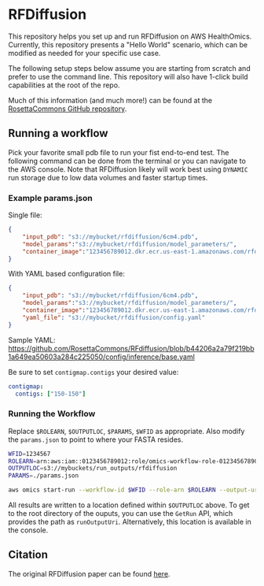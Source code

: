# RFDiffusion

This repository helps you set up and run RFDiffusion on AWS HealthOmics. Currently, this repository presents a "Hello World" scenario, which can be modified as needed for your specific use case.

The following setup steps below assume you are starting from scratch and prefer to use the command line. This repository will also have 1-click build capabilities at the root of the repo.

Much of this information (and much more!) can be found at the [RosettaCommons GitHub repository](https://github.com/RosettaCommons/RFdiffusion).

## Running a workflow

Pick your favorite small pdb file to run your fist end-to-end test. The following command can be done from the terminal or you can navigate to the AWS console. Note that RFDiffusion likely will work best using `DYNAMIC` run storage due to low data volumes and faster startup times.

### Example params.json

Single file:

```json
{
    "input_pdb": "s3://mybucket/rfdiffusion/6cm4.pdb",
    "model_params":"s3://mybucket/rfdiffusion/model_parameters/",
    "container_image":"123456789012.dkr.ecr.us-east-1.amazonaws.com/rfdiffusion:latest"
}
```

With YAML based configuration file:

```json
{
    "input_pdb": "s3://mybucket/rfdiffusion/6cm4.pdb",
    "model_params":"s3://mybucket/rfdiffusion/model_parameters/",
    "container_image":"123456789012.dkr.ecr.us-east-1.amazonaws.com/rfdiffusion:latest",
    "yaml_file": "s3://mybucket/rfdiffusion/config.yaml"
}
```

Sample YAML: 
https://github.com/RosettaCommons/RFdiffusion/blob/b44206a2a79f219bb1a649ea50603a284c225050/config/inference/base.yaml

Be sure to set `contigmap.contigs` your desired value:

```yaml
contigmap:
  contigs: ["150-150"]
```

### Running the Workflow

Replace `$ROLEARN`, `$OUTPUTLOC`, `$PARAMS`, `$WFID` as appropriate. Also modify the `params.json` to point to where your FASTA resides.

```bash
WFID=1234567
ROLEARN=arn:aws:iam::0123456789012:role/omics-workflow-role-0123456789012-us-east-1
OUTPUTLOC=s3://mybuckets/run_outputs/rfdiffusion
PARAMS=./params.json

aws omics start-run --workflow-id $WFID --role-arn $ROLEARN --output-uri $OUTPUTLOC --storage-type DYNAMIC --parameters file://$PARAMS --name rfdiffusion
```

All results are written to a location defined within `$OUTPUTLOC` above. To get to the root directory of the ouputs, you can use the `GetRun` API, which provides the path as `runOutputUri`. Alternatively, this location is available in the console.

## Citation

The original RFDiffusion paper can be found [here](https://www.biorxiv.org/content/10.1101/2022.12.09.519842v1).

